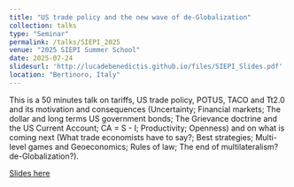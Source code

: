 ```yaml
---
title: "US trade policy and the new wave of de-Globalization"
collection: talks
type: "Seminar"
permalink: /talks/SIEPI_2025
venue: "2025 SIEPI Summer School"
date: 2025-07-24
slidesurl: 'http://lucadebenedictis.github.io/files/SIEPI_Slides.pdf'
location: "Bertinoro, Italy"
---
```


This is a 50 minutes talk on tariffs, US trade policy, POTUS, TACO and Tt2.0 and its motivation and consequences (Uncertainty; Financial markets; The dollar and long terms US government bonds; The Grievance doctrine and the US Current Account; CA = S - I; Productivity; Openness) and on what is coming next (What trade economists have to say?; Best strategies; Multi-level games and Geoeconomics; Rules of law; The end of multilateralism? de-Globalization?).

[Slides here](http://lucadebenedictis.github.io/files/SIEPI_Slides.pdf)

